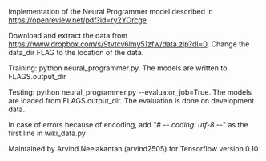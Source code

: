 Implementation of the Neural Programmer model described in https://openreview.net/pdf?id=ry2YOrcge

Download and extract the data from https://www.dropbox.com/s/9tvtcv6lmy51zfw/data.zip?dl=0. Change the data_dir FLAG to the location of the data.

Training: python neural_programmer.py. The models are written to FLAGS.output_dir

Testing: python neural_programmer.py --evaluator_job=True. The models are loaded from FLAGS.output_dir. The evaluation is done on development data.

In case of errors because of encoding, add "# -*- coding: utf-8 -*-" as the first line in wiki_data.py

Maintained by Arvind Neelakantan (arvind2505) for Tensorflow version 0.10
